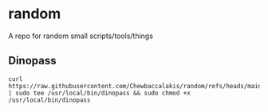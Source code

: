 # random
A repo for random small scripts/tools/things

## Dinopass
```
curl https://raw.githubusercontent.com/Chewbaccalakis/random/refs/heads/main/dinopass | sudo tee /usr/local/bin/dinopass && sudo chmod +x /usr/local/bin/dinopass
```
